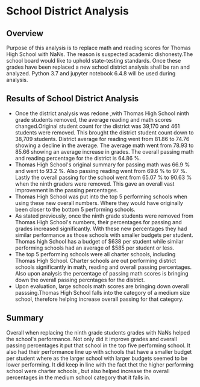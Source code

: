 # School District Analysis

## Overview
  Purpose of this analysis is to replace math and reading scores for Thomas High School with NaNs. The reason is suspected academic dishonesty.The school board would like to uphold state-testing standards. Once these grades have been replaced  a new school district analysis shall be ran and analyzed. Python 3.7 and jupyter notebook 6.4.8 will be used during analysis.
  
## Results of School District Analysis
 * Once the district analysis was redone ,with Thomas High School ninth grade students removed, the  average reading and math scores changed.Original student count for the district was 39,170 and 461 students were removed. This brought the district student count down to 38,709 students. District average for reading went from 81.86 to 74.76 showing a decline in the average. The average math went from 78.93 to 85.66 showing an average increase in grades. The overall passing math and reading percentage for the district is 64.86 %.
 * Thomas High School's original summary for passing math was 66.9 % and went to 93.2 %. Also passing reading went from 69.6 % to 97 %. Lastly the overall passing for the school went from 65.07 % to 90.63 % when the ninth graders were removed. This gave an overall vast improvement in the passing percentages.
 * Thomas High School was put into the top 5 performing schools when using these new overall numbers. Where they would have originally been closer to the bottom 5 performing schools.
 * As stated previously, once the ninth grade students were removed from Thomas High School's numbers, their percentages for passing and grades increased significantly. With these new percentages they had similar performance as those schools with smaller budgets per student. Thomas high School has a budget of $638 per student while similar performing schools had an average of $585 per student or less.
 * The top 5 performing schools were all charter schools, including Thomas High School. Charter schools are out performing district schools significantly in math, reading and overall passing percentages. Also upon analysis the percentage of passing math scores is bringing down the overall passing percntages for the district.
 * Upon evaluation, large schools math scores are bringing down overall passsing.Thomas High School falls into the category of a medium size school, therefore helping increase overall passing for that category.
 
 ## Summary
 
 Overall when replacing the ninth grade students grades with NaNs helped the school's performance. Not only did it improve grades and overall passing percentages it put that school in the top five performing school. It also had their performance line up with schools that have a smaller budget per student where as the larger school with larger budgets seemed to be lower performing. It did keep in line with the fact thet the higher performing school were charter schools , but also helped increase the overall percentages in the medium school category that it falls in.

